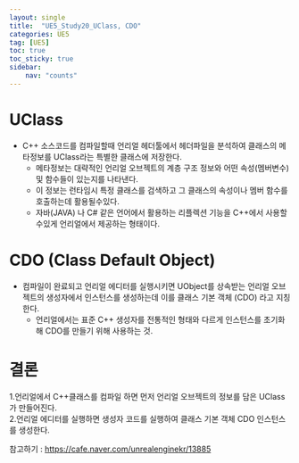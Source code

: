 ```yaml
---
layout: single
title:  "UE5_Study20_UClass, CDO"
categories: UE5
tag: [UE5]
toc: true
toc_sticky: true
sidebar:
    nav: "counts"
---
```


# UClass
   
* C++ 소스코드를 컴파일할때 언리얼 헤더툴에서 헤더파일을 분석하여 클래스의 메타정보를 UClass라는 특별한 클래스에 저장한다.
    * 메타정보는 대략적인 언리얼 오브젝트의 계층 구조 정보와 어떤 속성(멤버변수) 및 함수들이 있는지를 나타낸다.
    * 이 정보는 런타임시 특정 클래스를 검색하고 그 클래스의 속성이나 멤버 함수를 호출하는데 활용될수있다. 
    * 자바(JAVA) 나 C# 같은 언어에서 활용하는 리플렉션 기능을 C++에서 사용할수있게 언리얼에서 제공하는 형태이다.
   
# CDO (Class Default Object)
   
* 컴파일이 완료되고 언리얼 에디터를 실행시키면 UObject를 상속받는 언리얼 오브젝트의 생성자에서 인스턴스를 생성하는데 이를 클래스 기본 객체 (CDO) 라고 지칭한다.
    * 언리얼에서는 표준 C++ 생성자를 전통적인 형태와 다르게 인스턴스를 초기화해 CDO를 만들기 위해 사용하는 것.
   
# 결론
   
1.언리얼에서 C++클래스를 컴파일 하면 먼저 언리얼 오브젝트의 정보를 담은 UClass 가 만들어진다.   
2.언리얼 에디터를 실행하면 생성자 코드를 실행하여 클래스 기본 객체 CDO 인스턴스를 생성한다.        
   
참고하기 : https://cafe.naver.com/unrealenginekr/13885   
